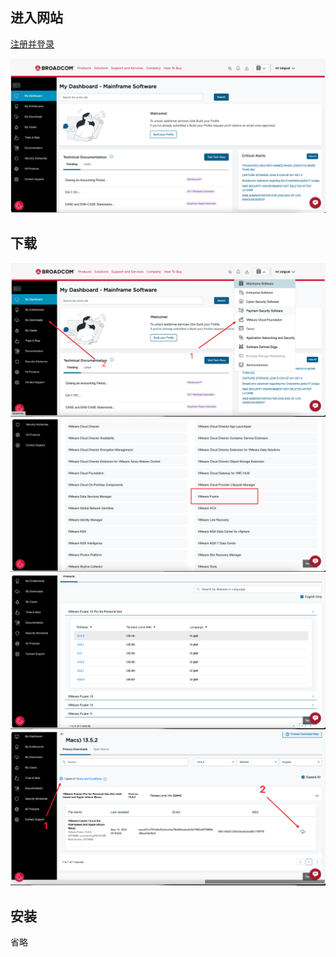 ## 进入网站
[注册并登录](https://support.broadcom.com/group/ecx/my-dashboard)

![alt text](image.png)

## 下载
![alt text](image-1.png)
![alt text](image-2.png)
![alt text](image-3.png)
![alt text](image-4.png)

## 安装
省略

##
